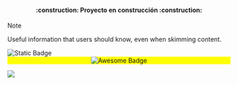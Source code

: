 <h4 align="center">
:construction: Proyecto en construcción :construction:
</h4>

> [!NOTE]
> Useful information that users should know, even when skimming content.


<img alt="Static Badge" src="https://img.shields.io/badge/:badgeContent">
<div align="center" style="background-color:yellow">
<img  src="https://cdn.rawgit.com/sindresorhus/awesome/d7305f38d29fed78fa85652e3a63e154dd8e8829/media/badge.svg" alt="Awesome Badge"/>
</div>
<p align="left">
   <img src="https://img.shields.io/badge/STATUS-EN%20DESAROLLO-green">
   </p>